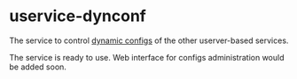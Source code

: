 # uservice-dynconf
The service to control [dynamic configs](https://userver-framework.github.io/dd/d2c/md_en_schemas_dynamic_configs.html) of the other userver-based services.

The service is ready to use. Web interface for configs administration would be added soon.
